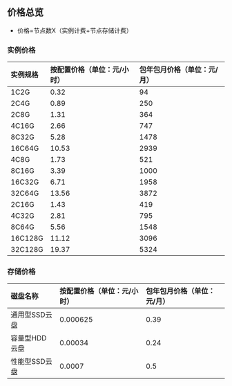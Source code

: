 ## 价格总览
* 价格=节点数X（实例计费+节点存储计费）

### 实例价格

|实例规格| 按配置价格（单位：元/小时）| 包年包月价格（单位：元/月）
:--|:---|:---
|1C2G | 0.32 | 94 
|2C4G| 0.89 |250
|2C8G |1.31 |364
|4C16G | 2.66 | 747 
|8C32G| 5.28 |1478
|16C64G |10.53 |2939
|4C8G |1.73 |521
|8C16G | 3.39 | 1000 
|16C32G| 6.71 |1958
|32C64G |13.56 |3872
|2C16G | 1.43 | 419
|4C32G| 2.81 |795
|8C64G |5.56 |1548
|16C128G |11.12 |3096
|32C128G |19.37 |5324

### 存储价格

|磁盘名称| 按配置价格（单位：元/小时）| 包年包月价格（单位：元/月）
:--|:---|:---
|通用型SSD云盘 |0.000625 |0.39
|容量型HDD云盘|0.00034 |0.24
|性能型SSD云盘|0.0007 |0.5





